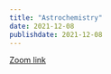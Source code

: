 ```yaml
---
title: "Astrochemistry"
date: 2021-12-08
publishdate: 2021-12-08
---
```


[Zoom link](https://psu.mediaspace.kaltura.com/media/Astro+542A+December+8/1_oluy4593)